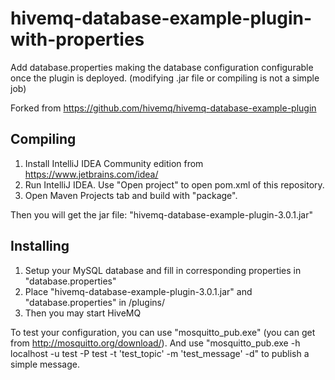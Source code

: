 # hivemq-database-example-plugin-with-properties

Add database.properties making the database configuration configurable once the plugin is deployed.
(modifying .jar file or compiling is not a simple job)

Forked from https://github.com/hivemq/hivemq-database-example-plugin

## Compiling

1. Install IntelliJ IDEA Community edition from https://www.jetbrains.com/idea/ 
2. Run IntelliJ IDEA. Use "Open project" to open pom.xml of this repository.
3. Open Maven Projects tab and build with "package".

Then you will get the jar file: "hivemq-database-example-plugin-3.0.1.jar"

## Installing

1. Setup your MySQL database and fill in corresponding properties in "database.properties"
2. Place "hivemq-database-example-plugin-3.0.1.jar" and "database.properties" in <HiveMQ installation directory>/plugins/
3. Then you may start HiveMQ

To test your configuration, you can use "mosquitto_pub.exe" (you can get from http://mosquitto.org/download/).
And use "mosquitto_pub.exe -h localhost -u test -P test -t 'test_topic' -m 'test_message' -d" to publish a simple message.
